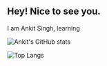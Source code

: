 ## Hey! Nice to see you.
I am Ankit Singh, learning 
<!-- these components are bootstraped from here https://github.com/anuraghazra/github-readme-stats -->

<!-- github stats -->
![Ankit's GitHub stats](https://github-readme-stats.vercel.app/api?username=ankitzm&show_icons=true&theme=radical)

<!-- langage card -->
![Top Langs](https://github-readme-stats.vercel.app/api/top-langs/?username=ankitzm&hide=html&theme=radical&layout=compact)
